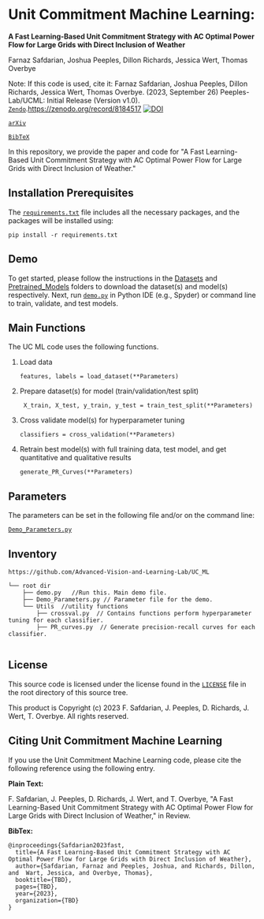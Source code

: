 # Unit Commitment Machine Learning:
**A Fast Learning-Based Unit Commitment Strategy with AC Optimal Power Flow for Large Grids with Direct Inclusion of Weather**

Farnaz Safdarian, Joshua Peeples, Dillon Richards, Jessica Wert, Thomas Overbye

Note: If this code is used, cite it: Farnaz Safdarian, Joshua Peeples, Dillon Richards, Jessica Wert, Thomas Overbye. (2023, September 26) Peeples-Lab/UCML: Initial Release (Version v1.0). 
[`Zendo`](https://doi.org/10.5281/zenodo.8184517).https://zenodo.org/record/8184517
[![DOI](https://zenodo.org/badge/DOI/10.5281/zenodo.8184517.svg)](https://doi.org/10.5281/zenodo.8184517)

[`arXiv`]()

[`BibTeX`](#CitingHist)

In this repository, we provide the paper and code for "A Fast Learning-Based Unit Commitment Strategy with AC Optimal Power Flow for Large Grids with Direct Inclusion of Weather."

## Installation Prerequisites


The [`requirements.txt`](requirements.txt) file includes all the necessary packages, and the packages will be installed using:

   ```pip install -r requirements.txt```

## Demo

To get started, please follow the instructions in the [Datasets](Datasets) and [Pretrained_Models](Pretrained_Models) folders to download the dataset(s) and model(s) respectively.
Next, run [`demo.py`](demo.py) in Python IDE (e.g., Spyder) or command line to train, validate, and test models. 

## Main Functions

The UC ML code uses the following functions. 

1. Load data  

   ```features, labels = load_dataset(**Parameters)```

2. Prepare dataset(s) for model (train/validation/test split)
   
   ``` X_train, X_test, y_train, y_test = train_test_split(**Parameters)```

3. Cross validate model(s) for hyperparameter tuning 

   ```classifiers = cross_validation(**Parameters)```

4. Retrain best model(s) with full training data, test model, and get quantitative and qualitative results

   ```generate_PR_Curves(**Parameters)```

## Parameters

The parameters can be set in the following file and/or on the command line:
   
[`Demo_Parameters.py`](Demo_Parameters.py)

## Inventory

```
https://github.com/Advanced-Vision-and-Learning-Lab/UC_ML

└── root dir
    ├── demo.py   //Run this. Main demo file.
    ├── Demo_Parameters.py // Parameter file for the demo.
    └── Utils  //utility functions
        ├── crossval.py  // Contains functions perform hyperparameter tuning for each classifier. 
        ├── PR_curves.py  // Generate precision-recall curves for each classifier.
     
```

## License

This source code is licensed under the license found in the [`LICENSE`](LICENSE) file in the root directory of this source tree.

This product is Copyright (c) 2023 F. Safdarian, J. Peeples, D. Richards, J. Wert, T. Overbye. All rights reserved.

## <a name="CitingHist"></a>Citing Unit Commitment Machine Learning

If you use the Unit Commitment Machine Learning code, please cite the following reference using the following entry.

**Plain Text:**

F. Safdarian, J. Peeples, D. Richards, J. Wert, and T. Overbye, "A Fast Learning-Based Unit Commitment Strategy with AC Optimal Power Flow for Large Grids with Direct Inclusion of Weather,"  in Review.

**BibTex:**

```
@inproceedings{Safdarian2023fast,
  title={A Fast Learning-Based Unit Commitment Strategy with AC Optimal Power Flow for Large Grids with Direct Inclusion of Weather},
  author={Safdarian, Farnaz and Peeples, Joshua, and Richards, Dillon, and  Wart, Jessica, and Overbye, Thomas},
  booktitle={TBD},
  pages={TBD},
  year={2023},
  organization={TBD}
}
```